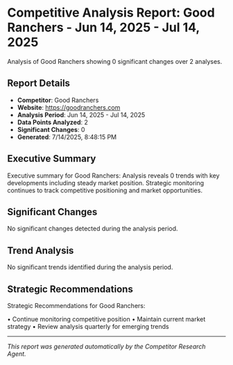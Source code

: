 # Competitive Analysis Report: Good Ranchers - Jun 14, 2025 - Jul 14, 2025

Analysis of Good Ranchers showing 0 significant changes over 2 analyses.

## Report Details

- **Competitor**: Good Ranchers
- **Website**: https://goodranchers.com
- **Analysis Period**: Jun 14, 2025 - Jul 14, 2025
- **Data Points Analyzed**: 2
- **Significant Changes**: 0
- **Generated**: 7/14/2025, 8:48:15 PM

## Executive Summary

Executive summary for Good Ranchers: Analysis reveals 0 trends with key developments including steady market position. Strategic monitoring continues to track competitive positioning and market opportunities.

## Significant Changes

No significant changes detected during the analysis period.

## Trend Analysis

No significant trends identified during the analysis period.

## Strategic Recommendations

Strategic Recommendations for Good Ranchers:

• Continue monitoring competitive position
• Maintain current market strategy
• Review analysis quarterly for emerging trends

---

*This report was generated automatically by the Competitor Research Agent.*
